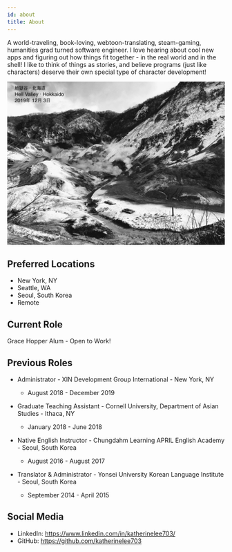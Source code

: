 ```yaml
---
id: about
title: About
---
```


A world-traveling, book-loving, webtoon-translating, steam-gaming, humanities grad turned software engineer. I love hearing about cool new apps and figuring out how things fit together - in the real world and in the shell! I like to think of things as stories, and believe programs (just like characters) deserve their own special type of character development!

![jigokudani](./assets/jigokudani.jpg)

## Preferred Locations

- New York, NY
- Seattle, WA
- Seoul, South Korea
- Remote

## Current Role

Grace Hopper Alum - Open to Work!

## Previous Roles

- Administrator - XIN Development Group International - New York, NY

  - August 2018 - December 2019

- Graduate Teaching Assistant - Cornell University, Department of Asian Studies - Ithaca, NY

  - January 2018 - June 2018

- Native English Instructor - Chungdahm Learning APRIL English Academy - Seoul, South Korea

  - August 2016 - August 2017

- Translator & Administrator - Yonsei University Korean Language Institute - Seoul, South Korea
  - September 2014 - April 2015

## Social Media

- LinkedIn: https://www.linkedin.com/in/katherinelee703/
- GitHub: https://github.com/katherinelee703
